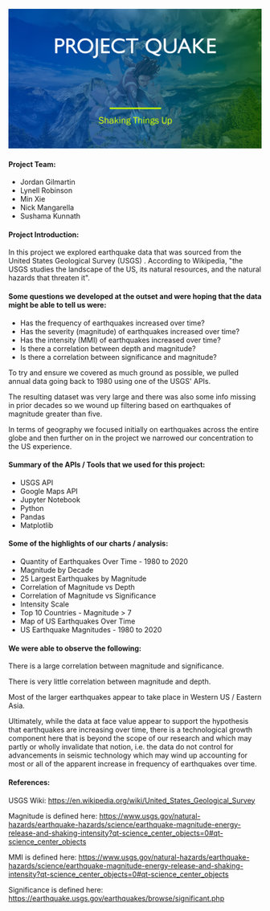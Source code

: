 ![Quake Slide](images/QuakeSlide.png)

#### Project Team:

- Jordan Gilmartin
- Lynell Robinson
- Min Xie
- Nick Mangarella
- Sushama Kunnath


#### Project Introduction:

In this project we explored earthquake data that was sourced from the United States Geological Survey (USGS) .  According to Wikipedia, "the USGS studies the landscape of the US, its natural resources, and the natural hazards that threaten it".  

#### Some questions we developed at the outset and were hoping that the data might be able to tell us were:

- Has the frequency of earthquakes increased over time?
- Has the severity (magnitude) of earthquakes increased over time?
- Has the intensity (MMI) of earthquakes increased over time?
- Is there a correlation between depth and magnitude?
- Is there a correlation between significance and magnitude?

To try and ensure we covered as much ground as possible, we pulled annual data going back to 1980 using one of the USGS' APIs.   

The resulting dataset was very large and there was also some info missing in prior decades so we wound up filtering based on earthquakes of magnitude greater than five.  

In terms of geography we focused initially on earthquakes across the entire globe and then further on in the project we narrowed our concentration to the US experience.  

#### Summary of the APIs / Tools that we used for this project:

- USGS API
- Google Maps API
- Jupyter Notebook
- Python
- Pandas
- Matplotlib

#### Some of the highlights of our charts / analysis:

- Quantity of Earthquakes Over Time - 1980 to 2020
- Magnitude by Decade
- 25 Largest Earthquakes by Magnitude
- Correlation of Magnitude vs Depth
- Correlation of Magnitude vs Significance
- Intensity Scale
- Top 10 Countries - Magnitude > 7
- Map of US Earthquakes Over Time
- US Earthquake Magnitudes - 1980 to 2020

#### We were able to observe the following:

There is a large correlation between magnitude and significance.  

There is very little correlation between magnitude and depth.  

Most of the larger earthquakes appear to take place in Western US / Eastern Asia.  

Ultimately, while the data at face value appear to support the hypothesis that earthquakes are increasing over time, there is a technological growth component here that is beyond the scope of our research and which may partly or wholly invalidate that notion, i.e. the data do not control for advancements in seismic technology which may wind up accounting for most or all of the apparent increase in frequency of earthquakes over time. 

#### References:

USGS Wiki: https://en.wikipedia.org/wiki/United_States_Geological_Survey

Magnitude is defined here:  https://www.usgs.gov/natural-hazards/earthquake-hazards/science/earthquake-magnitude-energy-release-and-shaking-intensity?qt-science_center_objects=0#qt-science_center_objects

MMI is defined here: https://www.usgs.gov/natural-hazards/earthquake-hazards/science/earthquake-magnitude-energy-release-and-shaking-intensity?qt-science_center_objects=0#qt-science_center_objects

Significance is defined here: https://earthquake.usgs.gov/earthquakes/browse/significant.php
